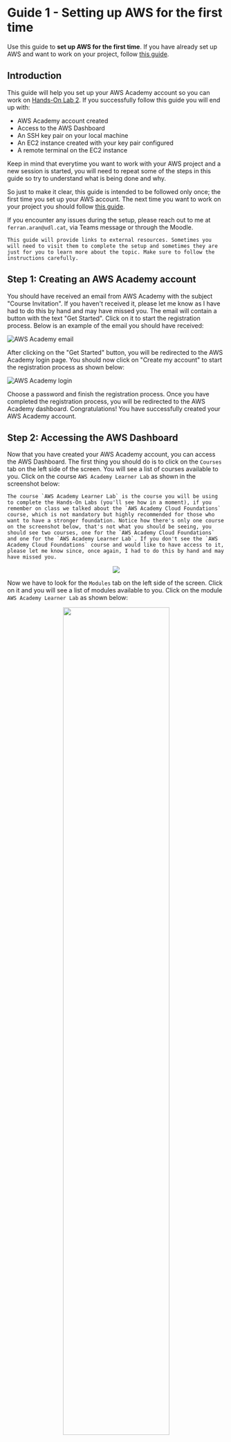 # Guide 1 - Setting up AWS for the first time

Use this guide to **set up AWS for the first time**. If you have already set up AWS and want to work on your project, follow [this guide](./guide2.md).

## Introduction

This guide will help you set up your AWS Academy account so you can work on [Hands-On Lab 2](./hol2.md). If you successfully follow this guide you will end up with:

- AWS Academy account created
- Access to the AWS Dashboard
- An SSH key pair on your local machine
- An EC2 instance created with your key pair configured
- A remote terminal on the EC2 instance

Keep in mind that everytime you want to work with your AWS project and a new session is started, you will need to repeat some of the steps in this guide so try to understand what is being done and why.

So just to make it clear, this guide is intended to be followed only once; the first time you set up your AWS account. The next time you want to work on your project you should follow [this guide](./guide2.md).

If you encounter any issues during the setup, please reach out to me at `ferran.aran@udl.cat`, via Teams message or through the Moodle.

```admonish info
This guide will provide links to external resources. Sometimes you will need to visit them to complete the setup and sometimes they are just for you to learn more about the topic. Make sure to follow the instructions carefully.
```

## Step 1: Creating an AWS Academy account

You should have received an email from AWS Academy with the subject "Course Invitation". If you haven't received it, please let me know as I have had to do this by hand and may have missed you. The email will contain a button with the text "Get Started". Click on it to start the registration process. Below is an example of the email you should have received:

![AWS Academy email](./figs/guide01/login0.png)

After clicking on the "Get Started" button, you will be redirected to the AWS Academy login page. You should now click on "Create my account" to start the registration process as shown below:

![AWS Academy login](./figs/guide01/login1.png)

Choose a password and finish the registration process. Once you have completed the registration process, you will be redirected to the AWS Academy dashboard. Congratulations! You have successfully created your AWS Academy account.

## Step 2: Accessing the AWS Dashboard

Now that you have created your AWS Academy account, you can access the AWS Dashboard. The first thing you should do is to click on the `Courses` tab on the left side of the screen. You will see a list of courses available to you. Click on the course `AWS Academy Learner Lab` as shown in the screenshot below:

```admonish info
The course `AWS Academy Learner Lab` is the course you will be using to complete the Hands-On Labs (you'll see how in a moment), if you remember on class we talked about the `AWS Academy Cloud Foundations` course, which is not mandatory but highly recommended for those who want to have a stronger foundation. Notice how there's only one course on the screenshot below, that's not what you should be seeing, you should see two courses, one for the `AWS Academy Cloud Foundations` and one for the `AWS Academy Learner Lab`. If you don't see the `AWS Academy Cloud Foundations` course and would like to have access to it, please let me know since, once again, I had to do this by hand and may have missed you.
```

<p align="center">
    <img src="./figs/guide01/login2.png">
</p>

Now we have to look for the `Modules` tab on the left side of the screen. Click on it and you will see a list of modules available to you. Click on the module `AWS Academy Learner Lab` as shown below:

<p align="center">
    <img src="./figs/guide01/login3.png", width="70%">
</p>

You will now be asked to accept the terms and conditions of the course. To do so, scroll all the way down and click on the `I Agree` button.

![AWS Academy terms and conditions](./figs/guide01/login4.png)

After accepting the terms and conditions, you will now be just a couple clicks away from accessing the AWS Dashboard. You need to first click on the `Start Lab` button.

![AWS Academy terms and conditions](./figs/guide01/login5.png)

Now give it a couple minutes to load. You'll see this animation while the lab is being prepared for you:

![AWS Academy terms and conditions](./figs/guide01/login6.png)

Finally, when the lab is ready, you'll see that the dot next to `AWS` is green. You'll also se a timer counting down from 4 hours. This is the time you have to work on the lab. To the left of the timer you'll see how's your budget going. You have a budget of $50 to spend on AWS services. Click on `AWS` to access the AWS Dashboard as shown below.

```admonish warning
If you exceed the $50 budget, you will no longer have acces to the AWS Dashboard and **will loose your work**. Make sure to keep an eye on the budget and if you see that you're getting close to the limit, let me know so I can create a new lab for you.
```

![AWS Academy terms and conditions](./figs/guide01/login7.png)

Great! You have now accessed the AWS Dashboard. You will see a screen similar to the one below:

![AWS Dashboard](./figs/guide01/login8.png)

## Step 3: Creating an SSH key pair

Later on this guide we will create an EC2 instance, to work with this remote computer we will need to connect to it using SSH. To do so, we will need an SSH key pair. 

We are going to do this using a terminal on our local machine. Remember that a terminal is a program that allows you to interact with your computer using text commands, if this sounds confusing to you I suggest to read through [this post](https://medium.com/rewrite-tech/getting-friendly-with-the-terminal-a-super-friendly-beginners-guide-7ff0cd6425cd). For windows users you can also read [this post](https://learn.microsoft.com/en-us/windows/terminal/) specifically for the Windows Terminal. MacOS users should already have a terminal installed on their computer. And there is also [this great video](https://www.youtube.com/watch?v=rIp4n3V0_NU) that is aimed towards a general understanding of the terminal tailored for Data Scientists.


```admonish note
It is really important to understand when are we working on our local machine and when are we working on the remote machine. The first step will always be to open a terminal on our own computer, but once we connect to the remote machine through the SSH command, although it may seem like nothing changed, the terminal is now **connected to the remote machine**. This means from now on the commands we type will be executed on the remote machine, not on our local machine. If you're not sure if you're working on your local machine or on the remote machine, just type `pwd` and see what the output is. If it's your local machine, you'll see the path to the directory you're in on your local machine, if it's the remote machine, you'll see the path to the directory you're in on the remote machine. `pwd` stands for `print working directory`.
```

The first step for creating the SSH keypair will be to make sure the `.ssh` directory extists, to do so, open a terminal on your local machine and type the following command:

```bash
mkdir .ssh
```

The command may throw an error if the directory already exists, that's fine, it just means that the directory was already there. Just to get used to the terminal, we'll use the `ls` command to list the contents of the directory. Type the following command:

```bash
ls .ssh
```

You should see no output from the command, that's because the directory is empty. It may be that you already had SSH keys created so in that case the `ls .ssh` command would have written some lines to the terminal listing the files in the `ssh` folder.

Now we are going to create the SSH key pair. Type the following command:

```bash
ssh-keygen -t rsa -f .ssh/aws-keypair
```

You will be asked to enter a passphras. You can leave it empty by pressing `Enter` twice (I suggest you do so for simplicity, if not, each time you connect to the remote machine you'll have to enter the passphrase). You should see an output similar to the one below:

```
Generating public/private rsa key pair.
Enter passphrase (empty for no passphrase):
Enter same passphrase again:
Your identification has been saved in .ssh/aws-keypair
Your public key has been saved in .ssh/aws-keypair.pub
The key fingerprint is:
SHA256:uhINFvYaJh6MbwFQCXdZyrW7W46jFGHUhLglDgQ5OYE ferran@DESKTOP-0841
+---[RSA 3072]----+
|XBooo*+          |
|E.++*o..         |
| O ==o.          |
|. B.=...         |
| o *.=. S        |
|  + o..o         |
| .  ..o .        |
|   .. .*         |
|    .o+..        |
+----[SHA256]-----+
```

Here, `ssh-keygen` is the command to generate the key pair, `-t rsa` specifies the type of key to create, in this case an RSA key, `-f .ssh/aws-keypair` specifies the file name for the key pair. You can name the file whatever you want, but it is important to remember the name you gave it. In this case we are naming it `aws-keypair`. I recommend you name it the same way as I do so you don't get confused later on.

```admonish info
You don't need to fully understand how do public and private keys work and how are they used to make an SSH connection, but if you're interested in learning more **I highly recommend to watch [this video](https://www.youtube.com/watch?v=dPAw4opzN9g)**. Note that they suggest using `putty` to connect to the remote machine when on a Windows computer while I suggest using the terminal, as I said in class this is a personal choice but I will be doing the labs using the terminal so if you want to follow along I suggest you do the same.

<iframe width="100%" height="400" src="https://www.youtube.com/embed/dPAw4opzN9g" title="YouTube video player" frameborder="0" allow="accelerometer; autoplay; clipboard-write; encrypted-media; gyroscope; picture-in-picture" allowfullscreen></iframe>
```

Once again, we can check the contents of the `.ssh` directory by typing the following command:

```bash
ls .ssh
```

And we should now see two files, `aws-keypair` and `aws-keypair.pub`. The first one is the private key and the second one is the public key. The private key should never be shared with anyone, while the public key is the one to be shared with the remote machine. A useful command to inspect the contents of a file is `cat`. For example, to see the contents of the public key, type the following command:

```bash
cat .ssh/aws-keypair.pub
```

```admonish note
You can also inspect the contents of the `.ssh` folder and the files inside it using the File Explorer (or Finder in Mac devices). But **be careful**, by default, folders and files that start with a `.` (like `.ssh`) are hidden in most file explorers and if you want to be able to see them, you'll have to enable the option to show hidden files. Check [this tutorial](https://en.eloutput.com/Tutorials/step-by-step/show-hidden-files-windows-macos/) to see how to do it on your operating system. Another thing to keep in mind is that files extensions (that is the part of the file name that comes after the last `.`, for example `.pdf` in `whatever.pdf`) are also usually hidden, that means that on your File Explorer you may be seeing two files named `aws-keypair` when in reality one is `aws-keypair` and the other is `aws-keypair.pub`. Here is [a tutorial](https://www.gottheknack.com/a-how-to/file-systems/file-ext-and-details-view/file-ext-and-details-view.html) on how to show file extensions on your operating system.

You don't have to worry about any of this if you're using the terminal, the terminal will show you the files and their extensions as they are. **But to see hidden files and folders (those starting with a `.`) you'll have to use the `ls -a` command**.
```

We have now created an SSH key pair that can be used to connect to remote machines. Next up, we are going to be setting up a remote machine on AWS which we can connect to. But first, we need to import our public key to AWS.


## Step 3: Importing the public key to AWS

To import the public key to AWS, we need to go back to the AWS Dashboard, which is where we eneded up after finishing [Step 2](#step-2-accessing-the-aws-dashboard). We are now going to use the **search bar** to look for the `EC2` service. Type `EC2` in the search bar and click on the `EC2` service as shown below:

![AWS Dashboard](./figs/guide01/searchbar.png)

You will now see the EC2 Dashboard. On the left side of the screen, you will see a list of options. Click on `Key Pairs` > `Actions` > `Import Key Pair` as shown below:

![AWS Dashboard](./figs/guide01/keypair1.png)

You now have to give the key a name. You can name it whatever you want, but I suggest you name it `aws-keypair` to keep things simple. You will see a text field where you can type, copy the contents of the public key file you created earlier. You can do this by using `cat .ssh/aws-keypair.pub` and copying the output (it may be the case that in order to copy from the terminal you have to use `Ctrl+Shift+C` instead of `Ctrl+C`, or just right click and select `Copy`). Paste the contents of the public key file in the text field and click on `Import Key Pair` as shown below:

![AWS Dashboard](./figs/guide01/keypair2.png)

```admonish note
You can also click on the `Browse` button to select the public key file from your computer. Just click on `Browse`, navigate to the `.ssh` folder and select the `aws-keypair.pub` file. But remember, the file must be the public key file, not the private key file. That is, the file must have the `.pub` extension. Once you have selected the file, click on `Import Key Pair`.

Keep in mind that as explained on the previous note, you may not see the `.ssh` folder in the file explorer and you may not see the `.pub` extension of the file. If you're having trouble with this, I suggest you use the terminal to copy the contents of the file as shown in the screenshot above.
```

You should now see the key pair you just imported in the list of key pairs. There will probably be another key pair there, that's fine, you can ignore it. Perfect! You have now imported the public key to AWS. Next up, we are going to create an EC2 instance and configure it to use the key pair we just imported.

## Step 4: Creating an EC2 instance

The first step will be to head to the EC2 Dashboard. You can do this by typing `EC2` in the search bar and clicking on the `EC2` service as we did on the begginning of [Step 3](#step-3-importing-the-public-key-to-aws):

![AWS Dashboard](./figs/guide01/searchbar.png)

Once you are in the EC2 Dashboard, click on `Instances` > `Launch Instance` as shown below:

![AWS Dashboard](./figs/guide01/ec2-1.png)

Leave everything as it is except for the `Key pair (login)` option (you'll have to scroll down to find it). Click on the dropdown menu and select the key pair you imported earlier. In this case, it should be `aws-keypair`. Click on `Launch instance` as shown below:

![AWS Dashboard](./figs/guide01/ec2-2.png)

We now have an EC2 instance running with our public key imported. Which means we have a remote machine on AWS that we can connect to from our local computer using SSH. Let's see how to do that.

## Step 5: Connecting to the EC2 instance

Before connecting to the remote machine, I want you to try the a couple commands on your local machine which we are then going to repeat once we are connected to the remote machine. One of the commands is `pwd` which stands for `print working directory` as alredy discussed earlier. This command will show you the path to the directory you are currently in. The other command is `whoami` which will show you the username of the user you are currently logged in as. Try these commands on your local machine and remember the output. We are going to repeat them once we are connected to the remote machine. 

Below is the output I get on my local machine:

```powershell
PS C:\Users\fnao> pwd

Path
----
C:\Users\fnao


PS C:\Users\fnao> whoami
gft\fnao
PS C:\Users\fnao>
```

```admonish note
My local machine happens to be a Windows laptop, notice that your output will be different. Specially if you are on a Mac or Linux machine.
```

To connect to the EC2 instance, we are going to use the terminal on our local machine. So as we did on the begginning [Step 3](#step-3-creating-an-ssh-key-pair), open a terminal on your local machine. We are going to use the `ssh` command to connect to the remote machine. The command will look like this:

```bash
ssh -i .ssh/aws-keypair ec2-user@<public-ip>
```

You will have to replace `<public-ip>` with the public IP of the EC2 instance. To find the public IP, go back to the EC2 Dashboard and click on `Instances` on the left side of the screen. You will see a list of instances, click on the instance you just created. You will see the public IP on the bottom of the screen as shown below:

![AWS Dashboard](./figs/guide01/ec2-3.png)

Both the `Public IPv4 address` and the `Public IPv4 DNS` can be used as the `<public-ip>` in the `ssh` command. Copy whichever you prefer and paste it in the `ssh` command. The command should look something like this if using the IP address:

```bash
ssh -i .ssh/aws-keypair ec2-user@98.84.68.70
```
or like this if using the DNS:

```bash
ssh -i .ssh/aws-keypair ec2-user@ec2-98-84-68-70.compute-1.amazonaws.com
```

We are going to get a warning the first time we connect to the remote machine. This is normal, just type `yes` and press `Enter`. You should now be connected to the remote machine. You will see a prompt similar to the one below:

```
   ,     #_
   ~\_  ####_        Amazon Linux 2023
  ~~  \_#####\
  ~~     \###|
  ~~       \#/ ___   https://aws.amazon.com/linux/amazon-linux-2023
   ~~       V~' '->
    ~~~         /
      ~~._.   _/
         _/ _/
       _/m/'
Last login: Sun Mar  2 09:50:33 2025 from 79.156.58.43
[ec2-user@ip-172-31-86-82 ~]$
```

Fantastic! We are now connected to the remote machine. It is important to understand that from now on, the commands we type will be executed on the remote machine, not on our local machine. To check this, type the `pwd` and `whoami` commands as we did on our local machine. You should see the output is different. Below is the output I get on the remote machine:

```bash
[ec2-user@ip-172-31-86-82 ~]$ pwd
/home/ec2-user
[ec2-user@ip-172-31-86-82 ~]$ whoami
ec2-user
[ec2-user@ip-172-31-86-82 ~]$
```

```admonish note
This time the output you get should be the same as mine. Notice that the prompt `[ec2-user@ip-172-31-86-82 ~]$` is indeed different but that is not part of the outputs of the commands. The outputs of the commands are `pwd` and `whoami` which are `home/ec2-user` and `ec2-user` respectively. The prompt is just a way to show you where you are in the file system and who you are logged in as.
```

## What's next?

You have now successfully set up AWS for the first time. You have created an AWS Academy account, accessed the AWS Dashboard, created an SSH key pair, imported the public key to AWS, created an EC2 instance and connected to it. All of this and more was covered during [Session 3](./session3.md), this guide is ment to help you get to the point where you have an EC2 instance running and you are connected to it **for the first time**. Once this guide is successfully completed, you should follow [this guide](./guide2.md) to set up your AWS environment each of the next times you want to work with AWS (for example when following [Session 4](./session4.md) or working on [Hands-On Lab 2](./hol2.md)).